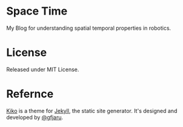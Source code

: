 # Space Time

My Blog for understanding spatial temporal properties in robotics.








# License

Released under MIT License.

# Refernce
[Kiko](http://github.com/gfjaru/Kiko) is a theme for [Jekyll](http://jekyllrb.com), the static site generator. It's designed and developed by [@gfjaru](https://twitter.com/gfjaru).
